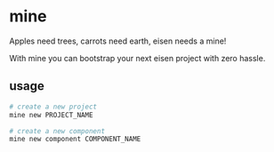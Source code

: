 # mine
Apples need trees, carrots need earth, eisen needs a mine!

With mine you can bootstrap your next eisen project with zero hassle. 

## usage

```bash
# create a new project
mine new PROJECT_NAME

# create a new component
mine new component COMPONENT_NAME
```
